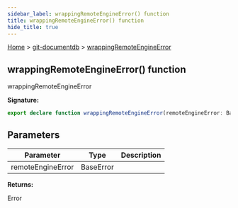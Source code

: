 ```yaml
---
sidebar_label: wrappingRemoteEngineError() function
title: wrappingRemoteEngineError() function
hide_title: true
---
```


[Home](./index.md) &gt; [git-documentdb](./git-documentdb.md) &gt; [wrappingRemoteEngineError](./git-documentdb.wrappingremoteengineerror.md)

## wrappingRemoteEngineError() function

wrappingRemoteEngineError

<b>Signature:</b>

```typescript
export declare function wrappingRemoteEngineError(remoteEngineError: BaseError): Error;
```

## Parameters

|  Parameter | Type | Description |
|  --- | --- | --- |
|  remoteEngineError | BaseError |  |

<b>Returns:</b>

Error

